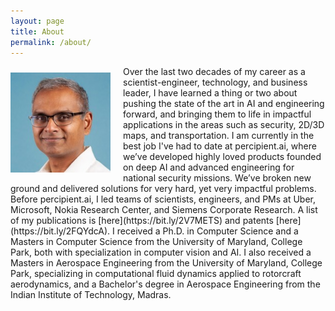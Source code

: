 ```yaml
---
layout: page
title: About
permalink: /about/
---
```

<p style="float: left; margin-top: 10px; margin-right: 20px; margin-bottom: 0;">
  <img src="../images/vasu_profile.jpeg" alt="Description of Image" style="width: 160px; height: auto;">
</p>
Over the last two decades of my career as a scientist-engineer, technology, and business leader, I have learned a thing or two about pushing the state of the art in AI and engineering forward, and bringing them to life in impactful applications in the areas such as security, 2D/3D maps, and transportation. I am currently in the best job I've had to date at percipient.ai, where we’ve developed highly loved products founded on deep AI and advanced engineering for national security missions. We’ve broken new ground and delivered solutions for very hard, yet very impactful problems. Before percipient.ai, I led teams of scientists, engineers, and PMs  at Uber, Microsoft, Nokia Research Center, and Siemens Corporate Research. A list of my publications is [here](https://bit.ly/2V7METS) and patents [here](https://bit.ly/2FQYdcA). I received a Ph.D. in Computer Science and a Masters in Computer Science from the University of Maryland, College Park, both with specialization in computer vision and AI. I also received a Masters in Aerospace Engineering from the University of Maryland, College Park, specializing in computational fluid dynamics applied to rotorcraft aerodynamics, and a Bachelor's degree in Aerospace Engineering from the Indian Institute of Technology, Madras.

